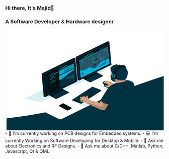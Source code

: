 ### Hi there, It's Majid👋

### A Software Developer & Hardware designer

<img align="right" alt="GIF" src="code.gif" width="500" height="320" />
- 🔭 I'm currently working on PCB designs for Embedded systems.
- 💻 I'm currently Working on Software Developing for Desktop & Mobile.
- 💬 Ask me about Electronics and RF Designs.
- 💬 Ask me about C/C++, Matlab, Python, Javascript, Qt & QML.
<!--
**AnotherMajid/AnotherMajid** is a ✨ _special_ ✨ repository because its `README.md` (this file) appears on your GitHub profile.

Here are some ideas to get you started:

- 🔭 I’m currently working on ...
- 🌱 I’m currently learning ...
- 👯 I’m looking to collaborate on ...
- 🤔 I’m looking for help with ...
- 💬 Ask me about ...
- 📫 How to reach me: ...
- 😄 Pronouns: ...
- ⚡ Fun fact: ...
-->
